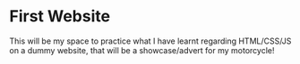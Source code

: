 # First Website
This will be my space to practice what I have learnt regarding HTML/CSS/JS on a dummy website, that will be a showcase/advert for my motorcycle!
